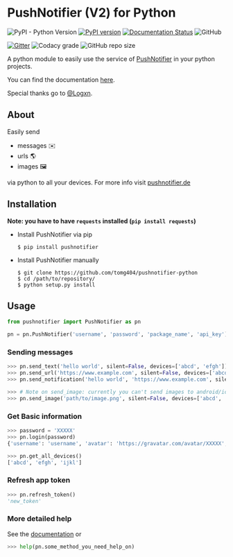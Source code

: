 # PushNotifier (V2) for Python

![PyPI - Python Version](https://img.shields.io/pypi/pyversions/pushnotifier.svg)
[![PyPI version](https://badge.fury.io/py/pushnotifier.svg)](https://badge.fury.io/py/pushnotifier)
[![Documentation Status](https://readthedocs.org/projects/pushnotifier-python/badge/?version=latest)](https://pushnotifier-python.readthedocs.io/en/latest/?badge=latest)
![GitHub](https://img.shields.io/github/license/tomg404/pushnotifier-python.svg)

[![Gitter](https://badges.gitter.im/pushnotifier/community.svg)](https://gitter.im/pushnotifier/community?utm_source=badge&utm_medium=badge&utm_campaign=pr-badge)
![Codacy grade](https://img.shields.io/codacy/grade/c7eb50b6f38b48aca431fc576ff7eb29.svg)
![GitHub repo size](https://img.shields.io/github/repo-size/tomg404/pushnotifier-python.svg)

A python module to easily use the service of [PushNotifier](https://pushnotifier.de) in your python projects.

You can find the documentation [here](https://pushnotifier-python.readthedocs.io/en/latest/).

Special thanks go to [@Logxn](https://github.com/Logxn).

## About
Easily send

-   messages ✉️
-   urls 🌎
-   images 🖼️

via python to all your devices. For more info visit [pushnotifier.de](https://pushnotifier.de)

## Installation
**Note: you have to have `requests` installed (`pip install requests`)**
-   Install PushNotifier via pip
    ```console
    $ pip install pushnotifier
    ```

-   Install PushNotifier manually
    ```console
    $ git clone https://github.com/tomg404/pushnotifier-python
    $ cd /path/to/repository/
    $ python setup.py install
    ```

## Usage
```python
from pushnotifier import PushNotifier as pn

pn = pn.PushNotifier('username', 'password', 'package_name', 'api_key')
```

### Sending messages
```python
>>> pn.send_text('hello world', silent=False, devices=['abcd', 'efgh'])
>>> pn.send_url('https://www.example.com', silent=False, devices=['abcd', 'efgh'])
>>> pn.send_notification('hello world', 'https://www.example.com', silent=False, devices=['abcd', 'efgh'])

>>> # Note on send_image: currently you can't send images to android/ios devices
>>> pn.send_image('path/to/image.png', silent=False, devices=['abcd', 'efgh'])
```

### Get Basic information
```python
>>> password = 'XXXXX'
>>> pn.login(password)
{'username': 'username', 'avatar': 'https://gravatar.com/avatar/XXXXX', 'app_token': 'XXXXX', 'expires_at': XXXXX}

>>> pn.get_all_devices()
['abcd', 'efgh', 'ijkl']
```
### Refresh app token
```python
>>> pn.refresh_token()
'new_token'
```

### More detailed help
See the [documentation](https://pushnotifier-python.readthedocs.io/en/latest/) or
```python
>>> help(pn.some_method_you_need_help_on)
```

